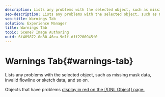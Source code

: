 ```yaml
---
description: Lists any problems with the selected object, such as missing mask data, invalid flowline or sketch data, and so on.
seo-description: Lists any problems with the selected object, such as missing mask data, invalid flowline or sketch data, and so on.
seo-title: Warnings Tab
solution: Experience Manager
title: Warnings Tab
topic: Scene7 Image Authoring
uuid: 6f409872-0d80-46ea-9d1f-dff2200945f0
---
```


# Warnings Tab{#warnings-tab}

Lists any problems with the selected object, such as missing mask data, invalid flowline or sketch data, and so on.

 Objects that have problems [display in red on the [!DNL Object] page.](../../../c-vat-obj-pg/c-vat-abt-obj-pg/c-vat-abt-obj-pg.md#concept-0c58b45999ce4d74aecd09ea0d5c5263)
